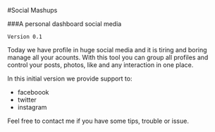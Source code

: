 #Social Mashups

###A personal dashboard social media 

`Version 0.1`

Today we have profile in huge social media and it is tiring and boring manage all your acounts. With this tool you can group all profiles and control your posts, photos, like and any interaction in one place. 

In this initial version we provide support to:

* faceboook
* twitter
* instagram

Feel free to contact me if you have some tips, trouble or issue. 
